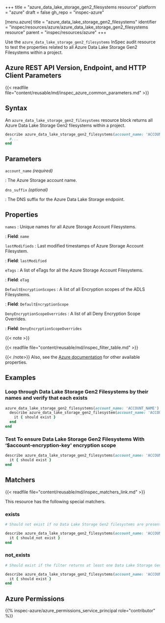+++
title = "azure_data_lake_storage_gen2_filesystems resource"
platform = "azure"
draft = false
gh_repo = "inspec-azure"

[menu.azure]
title = "azure_data_lake_storage_gen2_filesystems"
identifier = "inspec/resources/azure/azure_data_lake_storage_gen2_filesystems resource"
parent = "inspec/resources/azure"
+++

Use the `azure_data_lake_storage_gen2_filesystems` InSpec audit resource to test the properties related to all Azure Data Lake Storage Gen2 Filesystems within a project.

## Azure REST API Version, Endpoint, and HTTP Client Parameters

{{< readfile file="content/reusable/md/inspec_azure_common_parameters.md" >}}

## Syntax

An `azure_data_lake_storage_gen2_filesystems` resource block returns all Azure Data Lake Storage Gen2 filesystems within a project.

```ruby
describe azure_data_lake_storage_gen2_filesystems(account_name: 'ACCOUNT_NAME') do
  #...
end
```

## Parameters

`account_name` _(required)_

: The Azure Storage account name.

`dns_suffix` _(optional)_

: The DNS suffix for the Azure Data Lake Storage endpoint.

## Properties

`names`
: Unique names for all Azure Storage Account Filesystems.

: **Field**: `name`

`lastModifieds`
: Last modified timestamps of Azure Storage Account Filesystem.

: **Field**: `lastModified`

`eTags`
: A list of eTags for all the Azure Storage Account Filesystems.

: **Field**: `eTag`

`DefaultEncryptionScopes`
: A list of all Encryption scopes of the ADLS Filesystems.

: **Field**: `DefaultEncryptionScope`

`DenyEncryptionScopeOverrides`
: A list of all Deny Encryption Scope Overrides.

: **Field**: `DenyEncryptionScopeOverrides`

{{< note >}}

{{< readfile file="content/reusable/md/inspec_filter_table.md" >}}

{{< /note>}}
Also, see the [Azure documentation](https://docs.microsoft.com/en-us/rest/api/storageservices/datalakestoragegen2/filesystem/list) for other available properties.

## Examples

### Loop through Data Lake Storage Gen2 Filesystems by their names and verify that each exists

```ruby
azure_data_lake_storage_gen2_filesystems(account_name: 'ACCOUNT_NAME').names.each do |name|
  describe azure_data_lake_storage_gen2_filesystem(account_name: 'ACCOUNT_NAME', name: name) do
    it { should exist }
  end
end
```

### Test To ensure Data Lake Storage Gen2 Filesystems With ‘$account-encryption-key' encryption scope

```ruby
describe azure_data_lake_storage_gen2_filesystems(account_name: 'ACCOUNT_NAME').where(DefaultEncryptionScope: '$account-encryption-key') do
  it { should exist }
end
```

## Matchers

{{< readfile file="content/reusable/md/inspec_matchers_link.md" >}}

This resource has the following special matchers.

### exists

```ruby
# Should not exist if no Data Lake Storage Gen2 filesystems are present in the project and the resource group.

describe azure_data_lake_storage_gen2_filesystems(account_name: 'ACCOUNT_NAME') do
  it { should_not exist }
end
```

### not_exists

```ruby
# Should exist if the filter returns at least one Data Lake Storage Gen2 filesystem in the project and the resource group.

describe azure_data_lake_storage_gen2_filesystems(account_name: 'ACCOUNT_NAME') do
  it { should exist }
end
```

## Azure Permissions

{{% inspec-azure/azure_permissions_service_principal role="contributor" %}}
